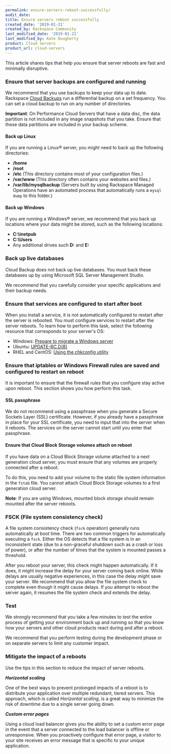 ```yaml
---
permalink: ensure-servers-reboot-successfully/
audit_date:
title: Ensure servers reboot successfully
created_date: '2019-01-21'
created_by: Rackspace Community
last_modified_date: '2019-01-21'
last_modified_by: Kate Dougherty
product: Cloud Servers
product_url: cloud-servers
---
```


This article shares tips that help you ensure that server reboots are fast and
minimally disruptive.

### Ensure that server backups are configured and running

We recommend that you use backups to keep your data up to date. Rackspace
[Cloud Backups](https://www.rackspace.com/en-us/cloud/backup) run a
differential backup on a set frequency. You can set a cloud backup to run on
any number of directories.

**Important**: On Performance Cloud Servers that have a data disc, the data
partition is not included in any image snapshots that you take. Ensure that
these data partitions are included in your backup scheme.

#### Back up Linux

If you are running a Linux&reg; server, you might need to back up the
following directories:

- **/home**
- **/root**
- **/etc** (This directory contains most of your configuration files.)
- **/var/www** (This directory often contains your websites and files.)
- **/var/lib/mysqlbackup** (Servers built by using Rackspace Managed
  Operations have an automated process that automatically runs a `mysql dump`
  to this folder.)

#### Back up Windows

If you are running a Windows&reg; server, we recommend that you back up
locations where your data might be stored, such as the following locations:

- **C:\inetpub**
- **C:\Users**
- Any additional drives such **D:** and **E:**

### Back up live databases

Cloud Backup does not back up live databases. You must back these databases up
by using Microsoft SQL Server Management Studio.

We recommend that you carefully consider your specific applications and their
backup needs.

### Ensure that services are configured to start after boot

When you install a service, it is not automatically configured to restart
after the server is rebooted. You must configure services to restart after the
server reboots. To learn how to perform this task, select the following
resource that corresponds to your server's OS:

- Windows: [Prepare to migrate a Windows server](https://support.rackspace.com/how-to/prepare-to-migrate-a-windows-server/#ensureAutoStart)
- Ubuntu: [UPDATE-RC.D(8)](https://manpages.debian.org/wheezy/sysv-rc/update-rc.d.8.en.html)
- RHEL and CentOS: [Using the chkconfig utility](https://access.redhat.com/documentation/en-us/red_hat_enterprise_linux/6/html/deployment_guide/s2-services-chkconfig)

### Ensure that iptables or Windows Firewall rules are saved and configured to restart on reboot

It is important to ensure that the firewall rules that you configure stay
active upon reboot. This section shows you how perform this task.

#### SSL passphrase

We do not recommend using a passphrase when you generate a Secure Sockets
Layer (SSL) certificate. However, if you already have a passphrase in place
for your SSL certificate, you need to input that into the server when it
reboots. The services on the server cannot start until you enter that
passphrase.

#### Ensure that Cloud Block Storage volumes attach on reboot

If you have data on a Cloud Block Storage volume attached to a next generation
cloud server, you must ensure that any volumes are properly connected after a
reboot.

To do this, you need to add your volume to the static file system information
in the `fstab` file. You cannot attach Cloud Block Storage volumes to a first
generation cloud server.

**Note**: If you are using Windows, mounted block storage should remain
mounted after the server reboots.

### FSCK (File system consistency check)

A file system consistency check (`fsck` operation) generally runs
automatically at boot time.  There are two common triggers for automatically
executing a `fsck`. Either the OS detects that a file system is in an
inconsistent state (due to a non-graceful shutdown such as a crash or loss of
power), or after the number of times that the system is mounted passes a
threshold.

After you reboot your server, this check might happen automatically.  If it
does, it might increase the delay for your server coming back online. While
delays are usually negative experiences, in this case the delay might save
your server. We recommend that you allow the file system check to complete
even though it might cause delays. If you attempt to reboot the server again,
it resumes the file system check and extends the delay.

### Test

We strongly recommend that you take a few minutes to test the entire process
of getting your environment back up and running so that you know how your
servers and other cloud products react during and after a reboot.

We recommend that you perform testing during the development phase or on
separate servers to limit any customer impact.

### Mitigate the impact of a reboots

Use the tips in this section to reduce the impact of server reboots.

***Horizontal scaling***

One of the best ways to prevent prolonged impacts of a reboot is to distribute
your application over multiple redundant, tiered servers. This approach, which
is called _Horizontal scaling_, is a great way to minimize the risk of
downtime due to a single server going down.

***Custom error pages***

Using a cloud load balancer gives you the ability to set a custom error page
in the event that a server connected to the load balancer is offline or
unresponsive. When you proactively configure that error page, a visitor to
your site receives an error message that is specific to your unique
application.
